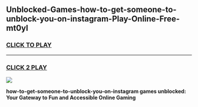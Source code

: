 
## Unblocked-Games-how-to-get-someone-to-unblock-you-on-instagram-Play-Online-Free-mt0yl
<h3>
<a href="https://premium76.site?title=how-to-get-someone-to-unblock-you-on-instagram&ref=26A">CLICK TO PLAY</a></h3>
<hr>

<h3>
<a href="https://premium76.site?title=how-to-get-someone-to-unblock-you-on-instagram&ref=26A">CLICK 2 PLAY</a>
  
</h3>

<a href="https://premium76.site?title=how-to-get-someone-to-unblock-you-on-instagram&ref=26A"><img src="https://clearcache.store/games.png"></a>


**how-to-get-someone-to-unblock-you-on-instagram games unblocked: Your Gateway to Fun and Accessible Online Gaming**
